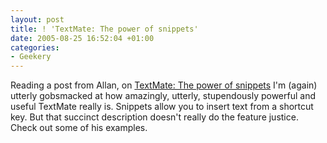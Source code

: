 ```yaml
---
layout: post
title: ! 'TextMate: The power of snippets'
date: 2005-08-25 16:52:04 +01:00
categories:
- Geekery
---
```

Reading a post from Allan, on [TextMate: The power of snippets](http://macromates.com/blog/archives/2005/08/25/the-power-of-snippets/) I'm (again) utterly gobsmacked at how amazingly, utterly, stupendously powerful and useful TextMate really is.  Snippets allow you to insert text from a shortcut key.  But that succinct description doesn't really do the feature justice.  Check out some of his examples.
